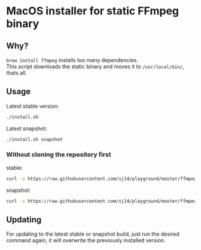# MacOS installer for static FFmpeg binary

## Why?

`brew install ffmpeg` installs too many dependencies.  
This script downloads the static binary and moves it to `/usr/local/bin/`, thats all.

## Usage

Latest stable version:

```bash
./install.sh
```

Latest snapshot:

```bash
./install.sh snapshot
```

### Without cloning the repository first

stable: 
```bash
curl -s https://raw.githubusercontent.com/sj14/playground/master/ffmpeg-mac/install.sh | bash -s
```

snapshot:
```bash
curl -s https://raw.githubusercontent.com/sj14/playground/master/ffmpeg-mac/install.sh | bash -s snapshot
```

## Updating

For updating to the latest stable or snapshot build, just run the desired command again, it will overwrite the previously installed version.